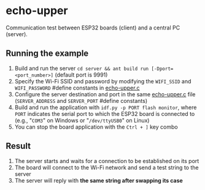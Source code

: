 # echo-upper

Communication test between ESP32 boards (client) and a central PC (server).

## Running the example
1. Build and run the server `cd server && ant build run [-Dport=<port_number>]` (default port is 9991)
2. Specify the Wi-Fi SSID and password by modifying the `WIFI_SSID` and `WIFI_PASSWORD` #define constants in [echo-upper.c](client/main/echo-upper.c)
3. Configure the server destination and port in the same [echo-upper.c](client/main/echo-upper.c) file (`SERVER_ADDRESS` and `SERVER_PORT` #define constants)
6. Build and run the application with `idf.py -p PORT flash monitor`, where `PORT` indicates the serial port to which the ESP32 board is connected to (e.g., "`COM3`" on Windows or "`/dev/ttyUSB0`" on Linux)
7. You can stop the board application with the `Ctrl + ]` key combo

## Result
1. The server starts and waits for a connection to be established on its port
2. The board will connect to the Wi-Fi network and send a test string to the server
3. The server will reply with **the same string after swapping its case**
